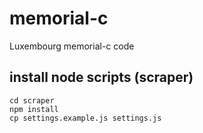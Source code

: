 # memorial-c
Luxembourg memorial-c code

## install node scripts (scraper)



    cd scraper
    npm install
    cp settings.example.js settings.js
